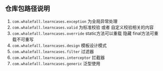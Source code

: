 ## 仓库包路径说明
1. `com.whalefall.learncases.exception` 为全局异常处理
2. `com.whalefall.learncases.valid` 为标准校验 或者 自定义校验相关的内容
3. `com.whalefall.learncases.override` static方法可以重载 隐藏 final方法可重载不可重写
4. `com.whalefall.learncases.design` 模板设计模式
5. `com.whalefall.learncases.filter` 过滤器
5. `com.whalefall.learncases.interceptor` 拦截器
5. `com.whalefall.learncases.generic` 泛型使用